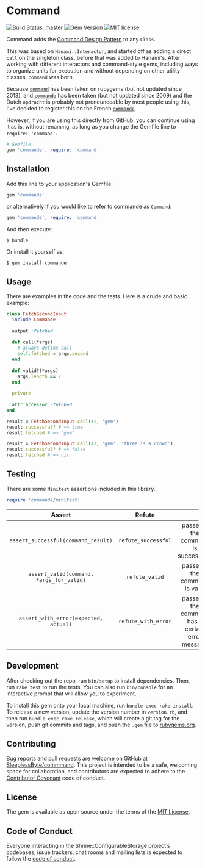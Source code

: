 # Command
[![Build Status: master](https://travis-ci.com/SleeplessByte/command.svg?branch=master)](https://travis-ci.com/SleeplessByte/command)
[![Gem Version](https://badge.fury.io/rb/commande.svg)](https://badge.fury.io/rb/commande)
[![MIT license](http://img.shields.io/badge/license-MIT-brightgreen.svg)](http://opensource.org/licenses/MIT)

Command adds the [Command Design Pattern](https://sourcemaking.com/design_patterns/command) to any `Class`. 

This was based on `Hanami::Interactor`, and started off as adding a direct `call` on the singleton class, before that
was added to Hanami's. After working with different interactors and command-style gems, including ways to organize
units for execution and without depending on other utility classes, `command` was born.

Because [`command`](https://rubygems.org/gems/command) has been taken on rubygems (but not updated since 2013), and
[`commando`](https://rubygems.org/gems/commando) has been taken (but not updated since 2009) and the Dutch `opdracht` is
probably not pronounceable by most people using this, I've decided to register this on the French 
[`commande`](https://rubygems.org/gems/commande).

However, if you are using this directly from GitHub, you can continue using it as is, without renaming, as long as you
change the Gemfile line to `require: 'command'`.

```Ruby
# Gemfile
gem 'commande', require: 'command'
```

## Installation

Add this line to your application's Gemfile:

```Ruby
gem 'commande'
```

or alternatively if you would like to refer to commande as `Command`:

```Ruby
gem 'commande', require: 'command'
```

And then execute:

    $ bundle

Or install it yourself as:

    $ gem install commande

## Usage

There are examples in the code and the tests. Here is a crude and basic example:

```Ruby
class FetchSecondInput
  include Commande
  
  output :fetched
  
  def call(*args)
    # always define call
    self.fetched = args.second 
  end
  
  def valid?(*args)
    args.length == 2
  end
  
  private
  
  attr_accessor :fetched
end

result = FetchSecondInput.call(42, 'gem')
result.successful? # => true
result.fetched # => 'gem'

result = FetchSecondInput.call(42, 'gem', 'three is a crowd')
result.successful? # => false
result.fetched # => nil
```

## Testing

There are some `Minitest` assertions included in this library.

```Ruby
require 'commande/minitest'
```
| Assert | Refute | |
|:---:|:---:|:---:|
| `assert_successful(command_result)` | `refute_successful` | passes if the command is successful?
| `assert_valid(command, *args_for_valid)` | `refute_valid` | passes if the command is valid
| `assert_with_error(expected, actual)` | `refute_with_error` | passes if the command has a certain error message

## Development

After checking out the repo, run `bin/setup` to install dependencies. Then, run `rake test` to run the tests. 
You can also run `bin/console` for an interactive prompt that will allow you to experiment.

To install this gem onto your local machine, run `bundle exec rake install`. To release a new version, update the 
version number in `version.rb`, and then run `bundle exec rake release`, which will create a git tag for the version, 
push git commits and tags, and push the `.gem` file to [rubygems.org](https://rubygems.org).

## Contributing

Bug reports and pull requests are welcome on GitHub at [SleeplessByte/commmand](https://github.com/SleeplessByte/command).
This project is intended to be a safe, welcoming space for collaboration, and contributors are expected to adhere to
the [Contributor Covenant](http://contributor-covenant.org) code of conduct.

## License

The gem is available as open source under the terms of the [MIT License](https://opensource.org/licenses/MIT).

## Code of Conduct

Everyone interacting in the Shrine::ConfigurableStorage project’s codebases, issue trackers, chat rooms and mailing
lists is expected to follow the [code of conduct](https://github.com/SleeplessByte/command/blob/master/CODE_OF_CONDUCT.md).
